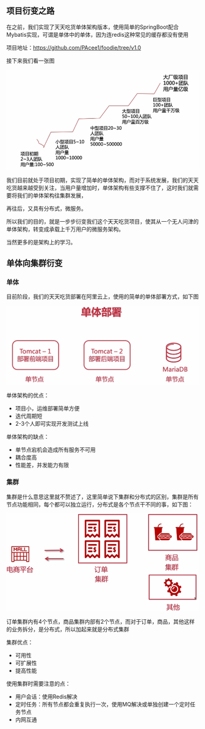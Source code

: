 ## 项目衍变之路

在之前，我们实现了天天吃货单体架构版本，使用简单的SpringBoot配合Mybatis实现，可谓是单体中的单体，因为连redis这种常见的缓存都没有使用

项目地址：<https://github.com/PAcee1/foodie/tree/v1.0>

接下来我们看一张图

![1592467008704](image/1592467008704.png)

我们目前就处于项目初期，实现了简单的单体架构，而对于系统发展，我们的天天吃货越来越受到关注，当用户量增加时，单体架构有些支撑不住了，这时我们就需要将我们的单体架构往集群发展，

再往后，又具有分布式，微服务。

所以我们的目的，就是一步步衍变我们这个天天吃货项目，使其从一个无人问津的单体架构，转变成承载上千万用户的微服务架构。

当然更多的是架构上的学习。

## 单体向集群衍变

### 单体

目前阶段，我们的天天吃货部署在阿里云上，使用的简单的单体部署方式，如下图

![1592467306783](image/1592467306783.png)

单体架构的优点：

- 项目小，运维部署简单方便
- 迭代周期短
- 2-3个人即可实现开发测试上线

单体架构的缺点：

- 单节点宕机会造成所有服务不可用
- 耦合度高
- 性能差，并发能力有限

### 集群

集群是什么意思这里就不赘述了，这里简单说下集群和分布式的区别，集群是所有节点功能相同，每个都可以独立运行，分布式是各个节点干不同的事，如下图：

![1592467689928](image/1592467689928.png)

订单集群内有4个节点，商品集群内部有2个节点，而对于订单，商品，其他这样的业务拆分，是分布式，所以加起来就是分布式集群

集群优点：

- 可用性
- 可扩展性
- 提高性能

使用集群时需要注意的点：

- 用户会话：使用Redis解决
- 定时任务：所有节点都会重复执行一次，使用MQ解决或单独创建一个定时任务节点
- 内网互通